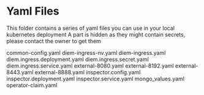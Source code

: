 # Yaml Files

This folder contains a series of yaml files you can use in your local kubernetes deployment
A part is hidden as they might contain secrets, please contact the owner to get them

common-config.yaml
diem-ingress-nv.yaml
diem-ingress.yaml
diem.ingress.deployment.yaml
diem.ingress.secret.yaml
diem.ingress.service.yaml
external-8080.yaml
external-8192.yaml
external-8443.yaml
external-8888.yaml
inspector.config.yaml
inspector.deployment.yaml
inspector.service.yaml
mongo_values.yaml
operator-claim.yaml
